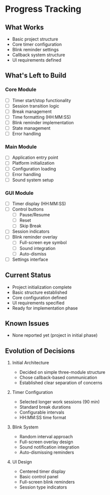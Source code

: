 # Progress Tracking

## What Works
- Basic project structure
- Core timer configuration
- Blink reminder settings
- Callback system structure
- UI requirements defined

## What's Left to Build

### Core Module
- [ ] Timer start/stop functionality
- [ ] Session transition logic
- [ ] Break management
- [ ] Time formatting (HH:MM:SS)
- [ ] Blink reminder implementation
- [ ] State management
- [ ] Error handling

### Main Module
- [ ] Application entry point
- [ ] Platform initialization
- [ ] Configuration loading
- [ ] Error handling
- [ ] Sound system setup

### GUI Module
- [ ] Timer display (HH:MM:SS)
- [ ] Control buttons
  - [ ] Pause/Resume
  - [ ] Reset
  - [ ] Skip Break
- [ ] Session indicators
- [ ] Blink reminder overlay
  - [ ] Full-screen eye symbol
  - [ ] Sound integration
  - [ ] Auto-dismiss
- [ ] Settings interface

## Current Status
- Project initialization complete
- Basic structure established
- Core configuration defined
- UI requirements specified
- Ready for implementation phase

## Known Issues
- None reported yet (project in initial phase)

## Evolution of Decisions
1. Initial Architecture
   - Decided on simple three-module structure
   - Chose callback-based communication
   - Established clear separation of concerns

2. Timer Configuration
   - Selected longer work sessions (90 min)
   - Standard break durations
   - Configurable intervals
   - HH:MM:SS time format

3. Blink System
   - Random interval approach
   - Full-screen overlay design
   - Sound notification integration
   - Auto-dismissing reminders

4. UI Design
   - Centered timer display
   - Basic control panel
   - Full-screen blink reminders
   - Session type indicators 